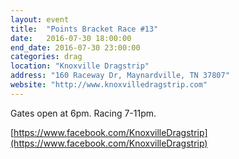 ```yaml
---
layout: event
title:  "Points Bracket Race #13"
date:   2016-07-30 18:00:00
end_date: 2016-07-30 23:00:00
categories: drag
location: "Knoxville Dragstrip"
address: "160 Raceway Dr, Maynardville, TN 37807"
website: "http://www.knoxvilledragstrip.com"
---
```



Gates open at 6pm. Racing 7-11pm.

[https://www.facebook.com/KnoxvilleDragstrip](https://www.facebook.com/KnoxvilleDragstrip)
